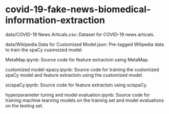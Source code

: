 # covid-19-fake-news-biomedical-information-extraction

data/COVID-19 News Articals.csv: Dataset for COVID-19 news articals.

data/Wikipedia Data for Customized Model.json: Pre-tagged Wilipedia data to train the spaCy cusmoized model.

MetaMap.ipynb: Source code for feature extractoin using MetaMap.

customized model-spacy.ipynb: Source code for training the customized spaCy model and feature extractoin using the customized model.

scispaCy.ipynb: Source code for feature extractoin using scispaCy.

hyperparameter tuning and model evaluation.ipynb: Source code for training machine learning models on the training set and model evaluations on the testing set.
